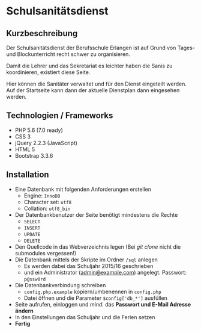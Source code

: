 # Schulsanitätsdienst

## Kurzbeschreibung

Der Schulsanitätsdienst der Berufsschule Erlangen ist auf Grund von Tages- und Blockunterricht recht schwer zu organisieren.

Damit die Lehrer und das Sekretariat es leichter haben die Sanis zu koordinieren, existiert diese Seite.

Hier können die Sanitäter verwaltet und für den Dienst eingeteilt werden. Auf der Startseite kann dann der aktuelle Dienstplan dann eingesehen werden.

## Technologien / Frameworks

- PHP 5.6 (7.0 ready)
- CSS 3
- jQuery 2.2.3 (JavaScript)
- HTML 5
- Bootstrap 3.3.6
 
## Installation

- Eine Datenbank mit folgenden Anforderungen erstellen
  * Engine: `InnoDB`
  * Character set: `utf8`
  * Collation: `utf8_bin`
- Der Datenbankbenutzer der Seite benötigt mindestens die Rechte
  * `SELECT`
  * `INSERT`
  * `UPDATE`
  * `DELETE`
- Den Quellcode in das Webverzeichnis legen (Bei _git clone_ nicht die submodules vergessen!)
- Die Datenbank mittels der Skripte im Ordner `/sql` anlegen
  * Es werden dabei das Schuljahr 2015/16 geschrieben
  * und ein Administrator (admin@example.com) angelegt. Passwort: `p@ssw0rd`
- Die Datenbankverbindung schreiben
  * `config.php.example` kopiern/umbenennen in `config.php`
  * Datei öffnen und die Parameter `$config['db_*']` ausfüllen
- Seite aufrufen, einloggen und _mind._ das __Passwort und E-Mail Adresse ändern__
- In den Einstellungen das Schuljahr und die Ferien setzen
- __Fertig__
